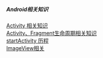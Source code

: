 ##### Android相关知识
[Activity 相关知识](Application_Activity_Fragment_Context_Service/activity/Activity.md)  
[Activity、Fragment生命周期相关知识](Application_Activity_Fragment_Context_Service/lifecycle/Lifecycle.md)  
[startActivity 历程](Application_Activity_Fragment_Context_Service/activity/start_Activity/start_Activity.md)  
[ImageView相关](ImageView/ImageView.md)    


